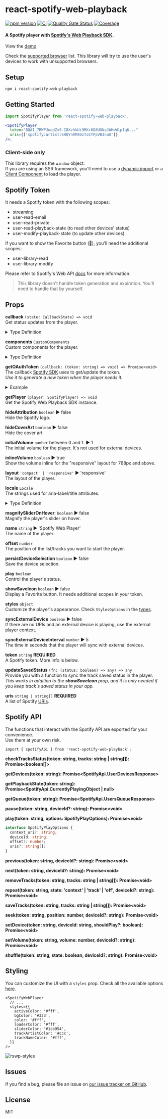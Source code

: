 # react-spotify-web-playback

[![npm version](https://badge.fury.io/js/react-spotify-web-playback.svg)](https://www.npmjs.com/package/react-spotify-web-playback) [![CI](https://github.com/gilbarbara/react-spotify-web-playback/actions/workflows/main.yml/badge.svg)](https://github.com/gilbarbara/react-spotify-web-playback/actions/workflows/main.yml) [![Quality Gate Status](https://sonarcloud.io/api/project_badges/measure?project=gilbarbara_react-spotify-web-playback&metric=alert_status)](https://sonarcloud.io/summary/new_code?id=gilbarbara_react-spotify-web-playback) [![Coverage](https://sonarcloud.io/api/project_badges/measure?project=gilbarbara_react-spotify-web-playback&metric=coverage)](https://sonarcloud.io/summary/new_code?id=gilbarbara_react-spotify-web-playback)

#### A Spotify player with [Spotify's Web Playback SDK](https://developer.spotify.com/documentation/web-playback-sdk/).

View the [demo](https://react-spotify-web-playback.gilbarbara.dev/)

Check the [supported browser](https://developer.spotify.com/documentation/web-playback-sdk/#supported-browsers) list. This library will try to use the user's devices to work with unsupported browsers.

## Setup

```bash
npm i react-spotify-web-playback
```

## Getting Started

```jsx
import SpotifyPlayer from 'react-spotify-web-playback';

<SpotifyPlayer
  token="BQAI_7RWPJuqdZxS-I8XzhkUi9RKr8Q8UUNaJAHwWlpIq6..."
  uris={['spotify:artist:6HQYnRM4OzToCYPpVBInuU']}
/>;
```

### Client-side only

This library requires the `window` object.  
If you are using an SSR framework, you'll need to use a [dynamic import](https://nextjs.org/docs/advanced-features/dynamic-import) or a [Client Component](https://beta.nextjs.org/docs/rendering/server-and-client-components#client-components) to load the player.

## Spotify Token

It needs a Spotify token with the following scopes:

- streaming
- user-read-email
- user-read-private
- user-read-playback-state (to read other devices' status)
- user-modify-playback-state (to update other devices)

If you want to show the Favorite button (💚), you'll need the additional scopes:

- user-library-read
- user-library-modify

Please refer to Spotify's Web API [docs](https://developer.spotify.com/documentation/web-api/) for more information.

> This library doesn't handle token generation and expiration. You'll need to handle that by yourself.

## Props

**callback** `(state: CallbackState) => void`  
Get status updates from the player.

<details>
  <summary>Type Definition</summary>

```typescript
type ErrorType = 'account' | 'authentication' | 'initialization' | 'playback' | 'player';
type RepeatState = 'off' | 'context' | 'track';
type Status = 'ERROR' | 'IDLE' | 'INITIALIZING' | 'READY' | 'RUNNING' | 'UNSUPPORTED';
type Type =
  | 'device_update'
  | 'favorite_update'
  | 'player_update'
  | 'progress_update'
  | 'status_update'
  | 'track_update';

interface CallbackState extends State {
  type: Type;
}

interface State {
  currentDeviceId: string;
  deviceId: string;
  devices: SpotifyDevice[];
  error: string;
  errorType: ErrorType | null;
  isActive: boolean;
  isInitializing: boolean;
  isMagnified: boolean;
  isPlaying: boolean;
  isSaved: boolean;
  isUnsupported: boolean;
  needsUpdate: boolean;
  nextTracks: SpotifyTrack[];
  playerPosition: 'bottom' | 'top';
  position: number;
  previousTracks: SpotifyTrack[];
  progressMs: number;
  repeat: RepeatState;
  shuffle: boolean;
  status: Status;
  track: SpotifyTrack;
  volume: number;
}
```

</details>

**components** `CustomComponents`  
Custom components for the player.

<details>
  <summary>Type Definition</summary>

```typescript
interface CustomComponents {
  /**
   * A React component to be displayed before the previous button.
   */
  leftButton?: ReactNode;
  /**
   * A React component to be displayed after the next button.
   */
  rightButton?: ReactNode;
}
```

</details>

**getOAuthToken** `(callback: (token: string) => void) => Promise<void>`  
The callback [Spotify SDK](https://developer.spotify.com/documentation/web-playback-sdk/reference/#initializing-the-sdk) uses to get/update the token.  
 _Use it to generate a new token when the player needs it._

<details>
  <summary>Example</summary>

```tsx
import { useState } from 'react';
import SpotifyPlayer, { Props } from 'react-spotify-web-playback';

import { refreshTokenRequest } from '../some_module';

export default function PlayerWrapper() {
  const [accessToken, setAccessToken] = useState('');
  const [refreshToken, setRefreshToken] = useState('');
  const [expiresAt, setExpiresAt] = useState(0);

  const getOAuthToken: Props['getOAuthToken'] = async callback => {
    if (expiresAt > Date.now()) {
      callback(accessToken);

      return;
    }

    const { acess_token, expires_in, refresh_token } = await refreshTokenRequest(refreshToken);

    setAccessToken(acess_token);
    setRefreshToken(refresh_token);
    setExpiresAt(Date.now() + expires_in * 1000);

    callback(acess_token);
  };

  return <SpotifyPlayer getOAuthToken={getOAuthToken} token={accessToken} uris={[]} />;
}
```

</details>

**getPlayer** `(player: SpotifyPlayer) => void`  
Get the Spotify Web Playback SDK instance.

**hideAttribution** `boolean` ▶︎ false  
Hide the Spotify logo.

**hideCoverArt** `boolean` ▶︎ false  
Hide the cover art

**initialVolume** `number` between 0 and 1. ▶︎ 1  
The initial volume for the player. It's not used for external devices.

**inlineVolume** `boolean` ▶︎ true  
Show the volume inline for the "responsive" layout for 768px and above.

**layout** `'compact' | 'responsive'` ▶︎ 'responsive'  
The layout of the player.

**locale** `Locale`  
The strings used for aria-label/title attributes.

<details>
  <summary>Type Definition</summary>

```typescript
interface Locale {
  currentDevice?: string; // 'Current device'
  devices?: string; // 'Devices'
  next?: string; // 'Next'
  otherDevices?: string; // 'Select other device'
  pause?: string; // 'Pause'
  play?: string; // 'Play'
  previous?: string; // 'Previous'
  removeTrack?: string; // 'Remove from your favorites'
  saveTrack?: string; // 'Save to your favorites'
  title?: string; // '{name} on SPOTIFY'
  volume?: string; // 'Volume'
}
```

</details>

**magnifySliderOnHover**: `boolean` ▶︎ false  
Magnify the player's slider on hover.

**name** `string` ▶︎ 'Spotify Web Player'  
The name of the player.

**offset** `number`  
The position of the list/tracks you want to start the player.

**persistDeviceSelection** `boolean` ▶︎ false  
Save the device selection.

**play** `boolean`  
Control the player's status.

**showSaveIcon** `boolean` ▶︎ false  
Display a Favorite button. It needs additional scopes in your token.

**styles** `object`  
Customize the player's appearance. Check `StylesOptions` in the [types](src/types/common.ts).

**syncExternalDevice** `boolean` ▶︎ false  
If there are no URIs and an external device is playing, use the external player context.

**syncExternalDeviceInterval** `number` ▶︎ 5  
The time in seconds that the player will sync with external devices.

**token** `string` **REQUIRED**  
A Spotify token. More info is below.

**updateSavedStatus** `(fn: (status: boolean) => any) => any`  
Provide you with a function to sync the track saved status in the player.  
_This works in addition to the **showSaveIcon** prop, and it is only needed if you keep track's saved status in your app._

**uris** `string | string[]` **REQUIRED**  
A list of Spotify [URIs](https://developer.spotify.com/documentation/web-api/#spotify-uris-and-ids).

## Spotify API

The functions that interact with the Spotify API are exported for your convenience.  
Use them at your own risk.

```tsx
import { spotifyApi } from 'react-spotify-web-playback';
```

**checkTracksStatus(token: string, tracks: string | string[]): Promise\<boolean[]>**

**getDevices(token: string): Promise\<SpotifyApi.UserDevicesResponse>**

**getPlaybackState(token: string): Promise\<SpotifyApi.CurrentlyPlayingObject | null>**

**getQueue(token: string): Promise\<SpotifyApi.UsersQueueResponse>**

**pause(token: string, deviceId?: string): Promise\<void>**

**play(token: string, options: SpotifyPlayOptions): Promise\<void>**

```typescript
interface SpotifyPlayOptions {
  context_uri?: string;
  deviceId: string;
  offset?: number;
  uris?: string[];
}
```

**previous(token: string, deviceId?: string): Promise\<void>**

**next(token: string, deviceId?: string): Promise\<void>**

**removeTracks(token: string, tracks: string | string[]): Promise\<void>**

**repeat(token: string, state: 'context' | 'track' | 'off', deviceId?: string): Promise\<void>**

**saveTracks(token: string, tracks: string | string[]): Promise\<void>**

**seek(token: string, position: number, deviceId?: string): Promise\<void>**

**setDevice(token: string, deviceId: string, shouldPlay?: boolean): Promise\<void>**

**setVolume(token: string, volume: number, deviceId?: string): Promise\<void>**

**shuffle(token: string, state: boolean, deviceId?: string): Promise\<void>**

## Styling

You can customize the UI with a `styles` prop. Check all the available options [here](src/types/common.ts#L159).

```tsx
<SpotifyWebPlayer
  // ...
  styles={{
    activeColor: '#fff',
    bgColor: '#333',
    color: '#fff',
    loaderColor: '#fff',
    sliderColor: '#1cb954',
    trackArtistColor: '#ccc',
    trackNameColor: '#fff',
  }}
/>
```

![rswp-styles](https://gilbarbara.com/files/rswp-styles-e4060ddf.png)

## Issues

If you find a bug, please file an issue on [our issue tracker on GitHub](https://github.com/gilbarbara/react-spotify-web-playback/issues).

## License

MIT
